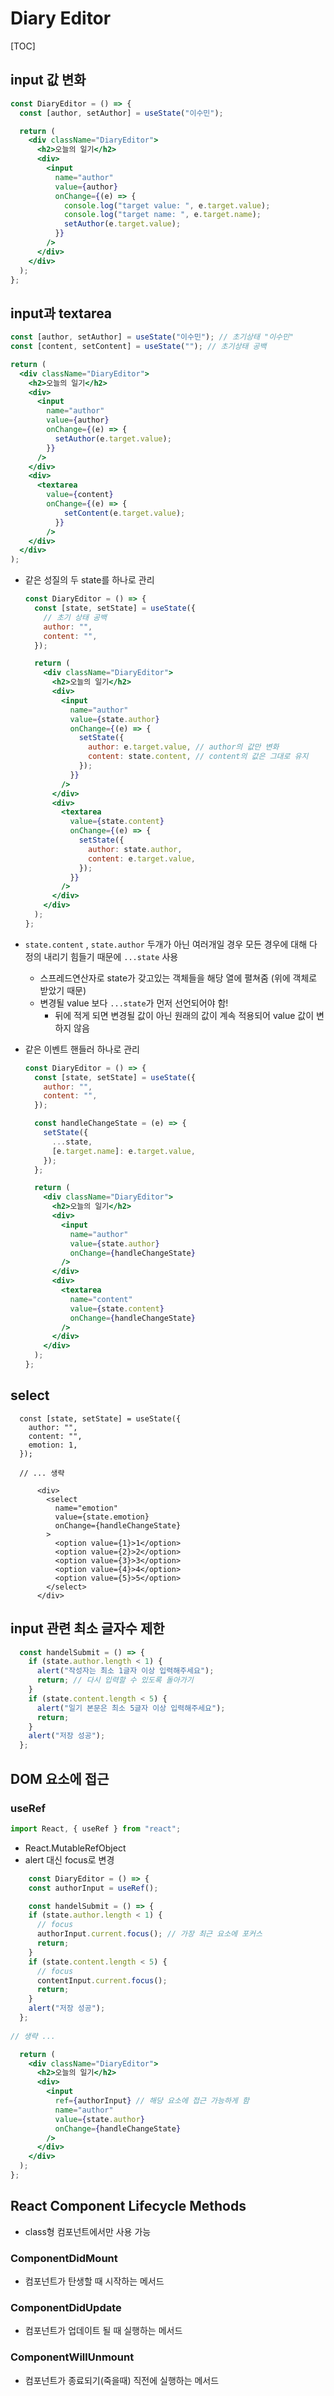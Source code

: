 # Diary Editor

[TOC]

## input 값 변화

```jsx
const DiaryEditor = () => {
  const [author, setAuthor] = useState("이수민");

  return (
    <div className="DiaryEditor">
      <h2>오늘의 일기</h2>
      <div>
        <input
          name="author"
          value={author}
          onChange={(e) => {
            console.log("target value: ", e.target.value);
            console.log("target name: ", e.target.name);
            setAuthor(e.target.value);
          }}
        />
      </div>
    </div>
  );
};

```



## input과 textarea

```jsx
const [author, setAuthor] = useState("이수민"); // 초기상태 "이수민"
const [content, setContent] = useState(""); // 초기상태 공백

return (
  <div className="DiaryEditor">
    <h2>오늘의 일기</h2>
    <div>
      <input
        name="author"
        value={author}
        onChange={(e) => {
          setAuthor(e.target.value);
        }}
      />
    </div>
    <div>
      <textarea
        value={content}
        onChange={(e) => {
            setContent(e.target.value);
          }}
        />
    </div>
  </div>
);
```

- 같은 성질의 두 state를 하나로 관리

  ```jsx
  const DiaryEditor = () => {
    const [state, setState] = useState({
      // 초기 상태 공백
      author: "",
      content: "",
    });
  
    return (
      <div className="DiaryEditor">
        <h2>오늘의 일기</h2>
        <div>
          <input
            name="author"
            value={state.author}
            onChange={(e) => {
              setState({
                author: e.target.value, // author의 값만 변화
                content: state.content, // content의 값은 그대로 유지
              });
            }}
          />
        </div>
        <div>
          <textarea
            value={state.content}
            onChange={(e) => {
              setState({
                author: state.author,
                content: e.target.value,
              });
            }}
          />
        </div>
      </div>
    );
  };
  ```

- `state.content` , `state.author` 두개가 아닌 여러개일 경우 모든 경우에 대해 다 정의 내리기 힘들기 때문에 `...state` 사용

  - 스프레드연산자로 state가 갖고있는 객체들을 해당 열에 펼쳐줌 (위에 객체로 받았기 때문)
  - 변경될 value 보다 `...state`가 먼저 선언되어야 함!
    - 뒤에 적게 되면 변경될 값이 아닌 원래의 값이 계속 적용되어 value 값이 변하지 않음

- 같은 이벤트 핸들러 하나로 관리

  ```jsx
  const DiaryEditor = () => {
    const [state, setState] = useState({
      author: "",
      content: "",
    });
  
    const handleChangeState = (e) => {
      setState({
        ...state,
        [e.target.name]: e.target.value,
      });
    };
  
    return (
      <div className="DiaryEditor">
        <h2>오늘의 일기</h2>
        <div>
          <input
            name="author"
            value={state.author}
            onChange={handleChangeState}
          />
        </div>
        <div>
          <textarea
            name="content"
            value={state.content}
            onChange={handleChangeState}
          />
        </div>
      </div>
    );
  };
  ```

  

## select

```
  const [state, setState] = useState({
    author: "",
    content: "",
    emotion: 1,
  });
  
  // ... 생략
  
      <div>
        <select
          name="emotion"
          value={state.emotion}
          onChange={handleChangeState}
        >
          <option value={1}>1</option>
          <option value={2}>2</option>
          <option value={3}>3</option>
          <option value={4}>4</option>
          <option value={5}>5</option>
        </select>
      </div>
```



## input 관련 최소 글자수 제한

```jsx
  const handelSubmit = () => {
    if (state.author.length < 1) {
      alert("작성자는 최소 1글자 이상 입력해주세요");
      return; // 다시 입력할 수 있도록 돌아가기
    }
    if (state.content.length < 5) {
      alert("일기 본문은 최소 5글자 이상 입력해주세요");
      return;
    }
    alert("저장 성공");
  };
```



## DOM 요소에 접근

### useRef

```jsx
import React, { useRef } from "react";
```

- React.MutableRefObject
- alert 대신 focus로 변경

```jsx
	const DiaryEditor = () => {
	const authorInput = useRef();

    const handelSubmit = () => {
    if (state.author.length < 1) {
      // focus
      authorInput.current.focus(); // 가장 최근 요소에 포커스
      return;
    }
    if (state.content.length < 5) {
      // focus
      contentInput.current.focus();
      return;
    }
    alert("저장 성공");
  };
    
// 생략 ...

  return (
    <div className="DiaryEditor">
      <h2>오늘의 일기</h2>
      <div>
        <input
          ref={authorInput} // 해당 요소에 접근 가능하게 함
          name="author"
          value={state.author}
          onChange={handleChangeState}
        />
      </div>
    </div>
  );
};
```



## React Component Lifecycle Methods

- class형 컴포넌트에서만 사용 가능

### ComponentDidMount

- 컴포넌트가 탄생할 때 시작하는 메서드



### ComponentDidUpdate

- 컴포넌트가 업데이트 될 때 실행하는 메서드



### ComponentWillUnmount

- 컴포넌트가 종료되기(죽을때) 직전에 실행하는 메서드
